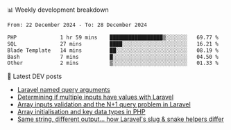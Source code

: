 📊 Weekly development breakdown
<!--START_SECTION:waka-->

```txt
From: 22 December 2024 - To: 28 December 2024

PHP              1 hr 59 mins    █████████████████▒░░░░░░░   69.77 %
SQL              27 mins         ████░░░░░░░░░░░░░░░░░░░░░   16.21 %
Blade Template   14 mins         ██░░░░░░░░░░░░░░░░░░░░░░░   08.19 %
Bash             7 mins          █░░░░░░░░░░░░░░░░░░░░░░░░   04.50 %
Other            2 mins          ▒░░░░░░░░░░░░░░░░░░░░░░░░   01.33 %
```

<!--END_SECTION:waka-->

📕 Latest DEV posts
<!-- BLOG-POST-LIST:START -->
- [Laravel named query arguments](https://dev.to/michaelvickersuk/laravel-named-query-arguments-28kd)
- [Determining if multiple inputs have values with Laravel](https://dev.to/michaelvickersuk/determining-if-multiple-inputs-have-values-with-laravel-km6)
- [Array inputs validation and the N+1 query problem in Laravel](https://dev.to/michaelvickersuk/array-inputs-validation-and-the-n1-query-problem-in-laravel-2agb)
- [Array initialisation and key data types in PHP](https://dev.to/michaelvickersuk/array-initialisation-and-key-data-types-in-php-1e5b)
- [Same string, different output... how Laravel&#39;s slug &amp; snake helpers differ](https://dev.to/michaelvickersuk/same-string-different-output-how-laravels-slug-snake-helpers-differ-1ccj)
<!-- BLOG-POST-LIST:END -->
